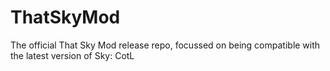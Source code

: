 # ThatSkyMod
The official That Sky Mod release repo, focussed on being compatible with the latest version of Sky: CotL
